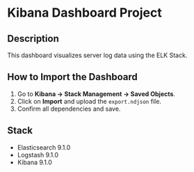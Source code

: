 # Kibana Dashboard Project

## Description
This dashboard visualizes server log data using the ELK Stack.

## How to Import the Dashboard
1. Go to **Kibana → Stack Management → Saved Objects**.
2. Click on **Import** and upload the `export.ndjson` file.
3. Confirm all dependencies and save.

## Stack
- Elasticsearch 9.1.0
- Logstash 9.1.0
- Kibana 9.1.0
